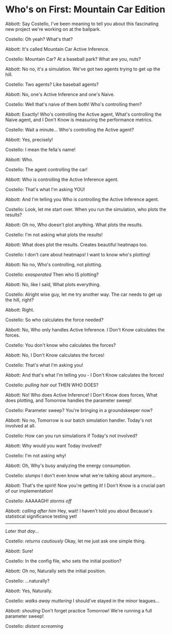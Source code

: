 # Who's on First: Mountain Car Edition

Abbott: Say Costello, I've been meaning to tell you about this fascinating new project we're working on at the ballpark.

Costello: Oh yeah? What's that?

Abbott: It's called Mountain Car Active Inference.

Costello: Mountain Car? At a baseball park? What are you, nuts?

Abbott: No no, it's a simulation. We've got two agents trying to get up the hill.

Costello: Two agents? Like baseball agents?

Abbott: No, one's Active Inference and one's Naive.

Costello: Well that's naive of them both! Who's controlling them?

Abbott: Exactly! Who's controlling the Active agent, What's controlling the Naive agent, and I Don't Know is measuring the performance metrics.

Costello: Wait a minute... Who's controlling the Active agent?

Abbott: Yes, precisely!

Costello: I mean the fella's name!

Abbott: Who.

Costello: The agent controlling the car!

Abbott: Who is controlling the Active Inference agent.

Costello: That's what I'm asking YOU!

Abbott: And I'm telling you Who is controlling the Active Inference agent.

Costello: Look, let me start over. When you run the simulation, who plots the results?

Abbott: Oh no, Who doesn't plot anything. What plots the results.

Costello: I'm not asking what plots the results!

Abbott: What does plot the results. Creates beautiful heatmaps too.

Costello: I don't care about heatmaps! I want to know who's plotting!

Abbott: No no, Who's controlling, not plotting.

Costello: *exasperated* Then who IS plotting?

Abbott: No, like I said, What plots everything.

Costello: Alright wise guy, let me try another way. The car needs to get up the hill, right?

Abbott: Right.

Costello: So who calculates the force needed?

Abbott: No, Who only handles Active Inference. I Don't Know calculates the forces.

Costello: You don't know who calculates the forces?

Abbott: No, I Don't Know calculates the forces!

Costello: That's what I'm asking you!

Abbott: And that's what I'm telling you - I Don't Know calculates the forces!

Costello: *pulling hair out* THEN WHO DOES?

Abbott: No! Who does Active Inference! I Don't Know does forces, What does plotting, and Tomorrow handles the parameter sweep!

Costello: Parameter sweep? You're bringing in a groundskeeper now?

Abbott: No no, Tomorrow is our batch simulation handler. Today's not involved at all.

Costello: How can you run simulations if Today's not involved?

Abbott: Why would you want Today involved?

Costello: I'm not asking why!

Abbott: Oh, Why's busy analyzing the energy consumption.

Costello: *slumps* I don't even know what we're talking about anymore...

Abbott: That's the spirit! Now you're getting it! I Don't Know is a crucial part of our implementation!

Costello: AAAAAGH! *storms off*

Abbott: *calling after him* Hey, wait! I haven't told you about Because's statistical significance testing yet!

---

*Later that day...*

Costello: *returns cautiously* Okay, let me just ask one simple thing.

Abbott: Sure!

Costello: In the config file, who sets the initial position?

Abbott: Oh no, Naturally sets the initial position.

Costello: ...naturally?

Abbott: Yes, Naturally.

Costello: *walks away muttering* I should've stayed in the minor leagues...

Abbott: *shouting* Don't forget practice Tomorrow! We're running a full parameter sweep!

Costello: *distant screaming*
